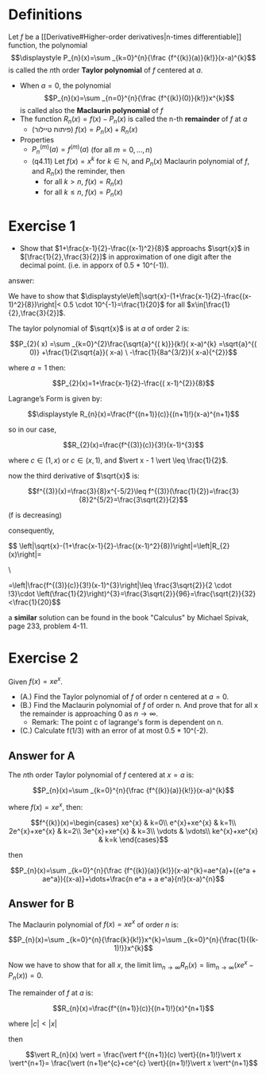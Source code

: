 


# Definitions 

Let $f$ be a [[Derivative#Higher-order derivatives|n-times differentiable]] function, the polynomial $$\displaystyle P_{n}(x)=\sum _{k=0}^{n}{\frac {f^{(k)}(a)}{k!}}(x-a)^{k}$$ is called the $n$th order **Taylor polynomial** of $f$ centered at $a$.
- When $a=0$, the polynomial $$P_{n}(x)=\sum _{n=0}^{n}{\frac {f^{(k)}(0)}{k!}}x^{k}$$ is called also the **Maclaurin polynomial** of $f$
- The function $R_{n}(x)=f(x)-P_{n}(x)$ is called the n-th **remainder** of $f$ at $a$
	- (פיתוח טיילור) $f(x)=P_{n}(x)+R_{n}(x)$ 
- Properties
	- $P_{n}^{(m)}(a)=f^{(m)}(a)$ (for all $m=0,\dots,n$)
	- (q4.11) Let $f(x)=x^k$ for $k\in\mathbb{N}$, and $P_{n}(x)$ Maclaurin polynomial of $f$, and $R_{n}(x)$ the reminder, then
		- for all $k>n$, $f(x)=R_{n}(x)$
		- for all $k\leq n$, $f(x)=P_{n}(x)$



# Exercise 1

- Show that $1+\frac{x-1}{2}-\frac{(x-1)^2}{8}$ approachs $\sqrt{x}$ in $[\frac{1}{2},\frac{3}{2}]$ in approximation of one digit after the decimal point. (i.e. in apporx of 0.5 * 10^(-1)).


answer:

We have to show that $\displaystyle\left|\sqrt{x}-(1+\frac{x-1}{2}-\frac{(x-1)^2}{8})\right|< 0.5 \cdot 10^{-1}=\frac{1}{20}$ for all $x\in[\frac{1}{2},\frac{3}{2}]$.


The taylor polynomial of $\sqrt{x}$ is at $a$ of order 2 is:

$$P_{2}( x) =\sum _{k=0}^{2}\frac{\sqrt{a}^{( k)}}{k!}( x-a)^{k} =\sqrt{a}^{( 0)} +\frac{1}{2\sqrt{a}}( x-a) \ -\frac{1}{8a^{3/2}}( x-a){^{2}}$$

where $a=1$ then: 

$$P_{2}(x)=1+\frac{x-1}{2}-\frac{( x-1)^{2}}{8}$$


Lagrange’s Form is given by:

$$\displaystyle R_{n}(x)=\frac{f^{(n+1)}(c)}{(n+1)!}(x-a)^{n+1}$$

so in our case,  

$$R_{2}(x)=\frac{f^{(3)}(c)}{3!}(x-1)^{3}$$

where $c\in(1,x)$ or $c\in(x,1)$, and $\vert x - 1 \vert \leq \frac{1}{2}$.

now the third derivative of $\sqrt{x}$ is:

$$f^{(3)}(x)=\frac{3}{8}x^{-5/2}\leq f^{(3)}(\frac{1}{2})=\frac{3}{8}2^{5/2}=\frac{3\sqrt{2}}{2}$$ 

(f is decreasing)

consequently,



$$
\left|\sqrt{x}-(1+\frac{x-1}{2}-\frac{(x-1)^2}{8})\right|=\left|R_{2}(x)\right|=

\\

=\left|\frac{f^{(3)}(c)}{3!}(x-1)^{3}\right|\leq \frac{3\sqrt{2}}{2 \cdot !3}\cdot \left(\frac{1}{2}\right)^{3}=\frac{3\sqrt{2}}{96}=\frac{\sqrt{2}}{32}<\frac{1}{20}$$



a **similar** solution can be found in the book "Calculus" by Michael Spivak, page 233, problem 4-11.



# Exercise 2

Given $f(x)=xe^{x}$.


- (A.) Find the Taylor polynomial of $f$ of order n centered at $a=0$.
- (B.) Find the Maclaurin polynomial of $f$ of order n. And prove that for all x the remainder is approaching 0 as $n\to\infty$.
	- Remark: The point c of lagrange's form is dependent on n.
- (C.) Calculate f(1/3) with an error of at most 0.5 * 10^(-2).

## Answer for A

The $n$th order Taylor polynomial of $f$ centered at $x=a$ is:

$$P_{n}(x)=\sum _{k=0}^{n}{\frac {f^{(k)}(a)}{k!}}(x-a)^{k}$$

where $f(x)=xe^{x}$, then:

$$f^{(k)}(x)=\begin{cases}
xe^{x} & k=0\\
e^{x}+xe^{x} & k=1\\
2e^{x}+xe^{x} & k=2\\
3e^{x}+xe^{x} & k=3\\
\vdots & \vdots\\
ke^{x}+xe^{x} & k=k
\end{cases}$$

then 

$$P_{n}(x)=\sum _{k=0}^{n}{\frac {f^{(k)}(a)}{k!}}(x-a)^{k}=ae^{a}+({e^a + ae^a}){(x-a)}+\dots+\frac{n e^a + a e^a}{n!}(x-a)^{n}$$

## Answer for B

The Maclaurin polynomial of $f(x)=xe^{x}$ of order $n$ is:

$$P_{n}(x)=\sum _{k=0}^{n}{\frac{k}{k!}}x^{k}=\sum _{k=0}^{n}{\frac{1}{(k-1)!}}x^{k}$$

Now we have to show that for all $x$, the limit $\displaystyle\lim_{n\to\infty}R_{n}(x)=\lim_{n\to\infty}{(xe^{x}-P_{n}(x))}=0$.


The remainder of $f$ at $a$ is:

$$R_{n}(x)=\frac{f^{(n+1)}(c)}{(n+1)!}(x)^{n+1}$$

where $\vert c \vert < \vert x \vert$

then

$$\vert R_{n}(x) \vert = \frac{\vert f^{(n+1)}(c) \vert}{(n+1)!}\vert x \vert^{n+1}= \frac{\vert (n+1)e^{c}+ce^{c} \vert}{(n+1)!}\vert x \vert^{n+1}$$